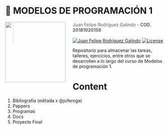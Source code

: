 # 👻  **MODELOS DE PROGRAMACIÓN 1**

<img src="https://www.udistrital.edu.co/themes/custom/versh/images/default/preloader.png" align="left" width="192px" height="192px"/>
<img align="left" width="0" height="192px" hspace="10"/>

> Juan Felipe Rodríguez Galindo  - **COD. 20181020158**
<br></br>
[![Juan Felipe Rodriguez Galindo](https://img.shields.io/badge/Juferoga-github-br?style=flat-square)](https://gitlab.com/Juferoga)
[![License](https://img.shields.io/badge/License-GPL_V.3-blue?style=flat-square)](https://www.gnu.org/licenses/gpl-3.0.html)


Repositorio para almacenar las tareas, talleres, ejercicios, entre otros que se desarrollen a lo largo del curso de Modelos de programación 1.

# Content

1. Bibliografía (editada x @juferoga)
2. Pappers
3. Programas
4. Docs
5. Proyecto Final
